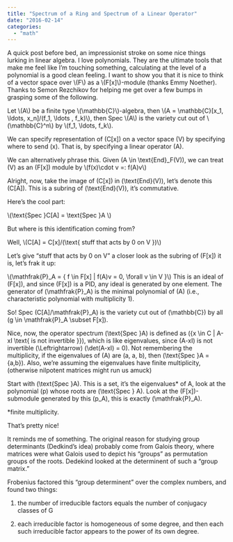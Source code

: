 ```yaml
---
title: "Spectrum of a Ring and Spectrum of a Linear Operator"
date: "2016-02-14"
categories: 
  - "math"
---
```


A quick post before bed, an impressionist stroke on some nice things lurking in linear algebra. I love polynomials. They are the ultimate tools that make me feel like I’m touching something, calculating at the level of a polynomial is a good clean feeling. I want to show you that it is nice to think of a vector space over \\(F\\) as a \\(F[x]\\)-module (thanks Emmy Noether). Thanks to Semon Rezchikov for helping me get over a few bumps in grasping some of the following.

Let \\(A\\) be a finite type \\(\mathbb{C}\\)-algebra, then \\(A = \mathbb{C}[x_1, \ldots, x_n]/(f_1, \ldots , f_k)\\), then Spec \\(A\\) is the variety cut out of \\(\mathbb{C}^n\\) by \\(f_1, \ldots, f_k\\).

We can specify representation of \(C[x]\) on a vector space \(V\) by specifying where to send \(x\). That is, by specifying a linear operator \(A\).

We can alternatively phrase this. Given \(A \in \text{End}_F(V)\), we can treat \(V\) as an \(F[x]\) module by \\(f(x)\cdot v =: f(A)v\\)

Alright, now, take the image of \(C[x]\) in \(\text{End}(V)\), let’s denote this \(C[A]\). This is a subring of \(\text{End}(V)\), it’s commutative.

Here’s the cool part:

\\(\text{Spec }C[A] = \text{Spec }A \\)

But where is this identification coming from?

Well, \\(C[A] = C[x]/(\text{ stuff that acts by 0 on V })\\)

Let’s give “stuff that acts by 0 on V” a closer look as the subring of \(F[x]\) it is, let’s frak it up:

\\(\mathfrak{P}_A = { f \in F[x] | f(A)v = 0, \forall v \in V }\\) This is an ideal of \(F[x]\), and since \(F[x]\) is a PID, any ideal is generated by one element. The generator of \(\mathfrak{P}_A\) is the minimal polynomial of \(A\) (i.e., characteristic polynomial with multiplicity 1).

So! Spec \(C[A]/\mathfrak{P}_A\) is the variety cut out of \(\mathbb{C}\) by all \(g \in \mathfrak{P}_A \subset F[x]\).

Nice, now, the operator spectrum \(\text{Spec }A\) is defined as \({x \in C | A-xI \text{ is not invertible }}\), which is like eigenvalues, since \(A-xI\) is not invertible \(\Leftrightarrow\) \(\det(A-xI) = 0\). Not remembering the multiplicity, if the eigenvalues of \(A\) are \(a, a, b\), then \(\text{Spec }A = {a,b}\). Also, we’re assuming the eigenvalues have finite multiplicity, (otherwise nilpotent matrices might run us amuck)

Start with \(\text{Spec }A\). This is a set, it’s the eigenvalues* of A, look at the polynomial \(p\) whose roots are \(\text{Spec } A\). Look at the \(F[x]\)-submodule generated by this \(p_A\), this is exactly \(\mathfrak{P}_A\).

*finite multiplicity.

That’s pretty nice!

It reminds me of something. The original reason for studying group determinants (Dedkind’s idea) probably come from Galois theory, where matrices were what Galois used to depict his “groups” as permutation groups of the roots. Dedekind looked at the determinent of such a “group matrix.”

Frobenius factored this “group determinent” over the complex numbers, and found two things:

1) the number of irreducible factors equals the number of conjugacy classes of G

2) each irreducible factor is homogeneous of some degree, and then each such irreducible factor appears to the power of its own degree.
